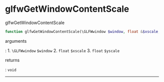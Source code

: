 # glfwGetWindowContentScale
glfwGetWindowContentScale

```php
function glfwGetWindowContentScale(\GLFWwindow $window, float &$xscale, float &$yscale) : void
```

arguments

:    1. `\GLFWwindow` `$window` 
    2. `float` `$xscale` 
    3. `float` `$yscale` 

returns

:    `void` 

---
     
